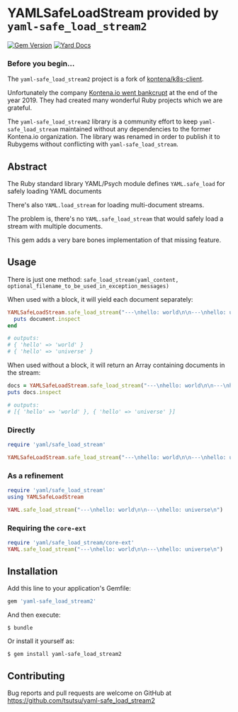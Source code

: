 # YAMLSafeLoadStream provided by `yaml-safe_load_stream2`
[![Gem Version](https://badge.fury.io/rb/yaml-safe_load_stream2.svg)](https://badge.fury.io/rb/yaml-safe_load_stream2)
[![Yard Docs](http://img.shields.io/badge/yard-docs-blue.svg)](http://www.rubydoc.info/github/tsutsu/yaml-safe_load_stream2/master)

### Before you begin...

The `yaml-safe_load_stream2` project is a fork of
[kontena/k8s-client](https://github.com/kontena/yaml-safe_load_stream).

Unfortunately the company
[Kontena.io went bankcrupt](https://blog.kontena.io/farewell/) at
the end of the year 2019. They had created many wonderful Ruby projects which we
are grateful.

The `yaml-safe_load_stream2` library is a community effort to keep
`yaml-safe_load_stream` maintained without any dependencies to the former
Kontena.io organization. The library was renamed in order to publish it to
Rubygems without conflicting with `yaml-safe_load_stream`.

## Abstract

The Ruby standard library YAML/Psych module defines `YAML.safe_load` for safely loading YAML documents

There's also `YAML.load_stream` for loading multi-document streams.

The problem is, there's no `YAML.safe_load_stream` that would safely load a stream with multiple documents.

This gem adds a very bare bones implementation of that missing feature.

## Usage

There is just one method: `safe_load_stream(yaml_content, optional_filename_to_be_used_in_exception_messages)`

When used with a block, it will yield each document separately:

```ruby
YAMLSafeLoadStream.safe_load_stream("---\nhello: world\n\n---\nhello: universe\n") do |document|
  puts document.inspect
end

# outputs:
# { 'hello' => 'world' }
# { 'hello' => 'universe' }
```

When used without a block, it will return an Array containing documents in the stream:

```ruby
docs = YAMLSafeLoadStream.safe_load_stream("---\nhello: world\n\n---\nhello: universe\n")
puts docs.inspect

# outputs:
# [{ 'hello' => 'world' }, { 'hello' => 'universe' }]
```

### Directly

```ruby
require 'yaml/safe_load_stream'

YAMLSafeLoadStream.safe_load_stream("---\nhello: world\n\n---\nhello: universe\n")
```

### As a refinement

```ruby
require 'yaml/safe_load_stream'
using YAMLSafeLoadStream

YAML.safe_load_stream("---\nhello: world\n\n---\nhello: universe\n")
```

### Requiring the `core-ext`

```ruby
require 'yaml/safe_load_stream/core-ext'
YAML.safe_load_stream("---\nhello: world\n\n---\nhello: universe\n")
```

## Installation

Add this line to your application's Gemfile:

```ruby
gem 'yaml-safe_load_stream2'
```

And then execute:

    $ bundle

Or install it yourself as:

    $ gem install yaml-safe_load_stream2

## Contributing

Bug reports and pull requests are welcome on GitHub at https://github.com/tsutsu/yaml-safe_load_stream2
